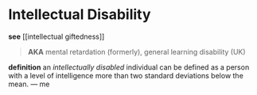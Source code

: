 # Intellectual Disability

**see** [[intellectual giftedness]]

> **AKA** mental retardation (formerly), general learning disability (UK)

**definition** an _intellectually disabled_ individual can be defined as a person with a level of intelligence more than two standard deviations below the mean. &mdash; me
